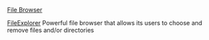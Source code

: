 
[File Browser](https://github.com/steventroughtonsmith/files-ios)

[FileExplorer](https://github.com/Augustyniak/FileExplorer)
Powerful file browser that allows its users to choose and remove files and/or directories
